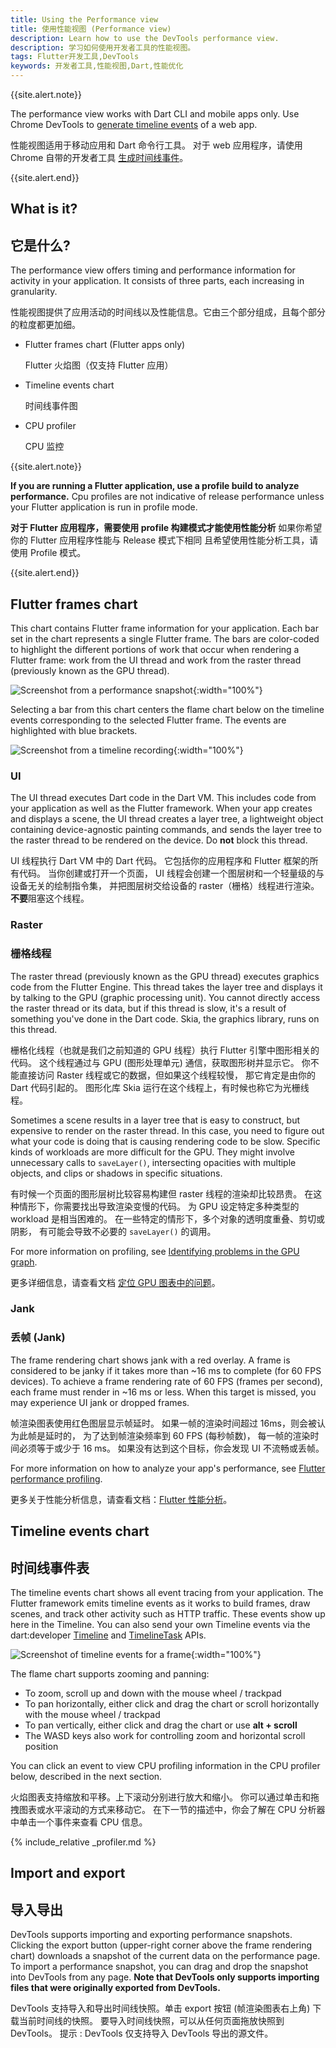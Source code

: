 ```yaml
---
title: Using the Performance view
title: 使用性能视图 (Performance view)
description: Learn how to use the DevTools performance view.
description: 学习如何使用开发者工具的性能视图。
tags: Flutter开发工具,DevTools
keywords: 开发者工具,性能视图,Dart,性能优化
---
```


{{site.alert.note}}

  The performance view works with Dart CLI and mobile apps only.
  Use Chrome DevTools to [generate timeline events][]
  of a web app.

  性能视图适用于移动应用和 Dart 命令行工具。
  对于 web 应用程序，请使用 Chrome 自带的开发者工具
  [生成时间线事件][generate timeline events]。

{{site.alert.end}}

## What is it?

## 它是什么?

The performance view offers timing and performance information for activity in
your application. It consists of three parts, each increasing in granularity.

性能视图提供了应用活动的时间线以及性能信息。它由三个部分组成，且每个部分的粒度都更加细。

* Flutter frames chart (Flutter apps only)

  Flutter 火焰图（仅支持 Flutter 应用）

* Timeline events chart

  时间线事件图

* CPU profiler

  CPU 监控

{{site.alert.note}}

  **If you are running a Flutter application, 
  use a profile build to analyze performance.**
  Cpu profiles are not indicative of release performance 
  unless your Flutter application is run in profile mode.

   **对于 Flutter 应用程序，需要使用 profile 构建模式才能使用性能分析**
   如果你希望你的 Flutter 应用程序性能与 Release 模式下相同
   且希望使用性能分析工具，请使用 Profile 模式。

{{site.alert.end}}

## Flutter frames chart

This chart contains Flutter frame information for your application. Each bar set
in the chart represents a single Flutter frame. The bars are color-coded to
highlight the different portions of work that occur when rendering a Flutter
frame: work from the UI thread and work from the raster thread (previously known
as the GPU thread).

![Screenshot from a performance snapshot]({{site.url}}/assets/images/docs/tools/devtools/performance-flutter-frames-chart.png){:width="100%"}

Selecting a bar from this chart centers the flame chart below on the timeline
events corresponding to the selected Flutter frame. The events are highlighted
with blue brackets.

![Screenshot from a timeline recording]({{site.url}}/assets/images/docs/tools/devtools/performance-timeline-events-chart-selected-frame.png){:width="100%"}

### UI

The UI thread executes Dart code in the Dart VM. This includes
code from your application as well as the Flutter framework.
When your app creates and displays a scene, the UI thread creates
a layer tree, a lightweight object containing device-agnostic
painting commands, and sends the layer tree to the raster thread
to be rendered on the device. Do **not** block this thread.

UI 线程执行 Dart VM 中的 Dart 代码。
它包括你的应用程序和 Flutter 框架的所有代码。
当你创建或打开一个页面，
UI 线程会创建一个图层树和一个轻量级的与设备无关的绘制指令集，
并把图层树交给设备的 raster（栅格）线程进行渲染。
**不要**阻塞这个线程。

### Raster

### 栅格线程

The raster thread (previously known as the GPU thread) executes 
graphics code from the Flutter Engine.
This thread takes the layer tree and displays it by talking to
the GPU (graphic processing unit). You cannot directly access
the raster thread or its data, but if this thread is slow, it's a
result of something you've done in the Dart code. Skia, the
graphics library, runs on this thread.

栅格化线程（也就是我们之前知道的 GPU 线程）执行 Flutter 引擎中图形相关的代码。
这个线程通过与 GPU (图形处理单元) 通信，获取图形树并显示它。
你不能直接访问 Raster 线程或它的数据，但如果这个线程较慢，
那它肯定是由你的 Dart 代码引起的。
图形化库 Skia 运行在这个线程上，有时候也称它为光栅线程。

Sometimes a scene results in a layer tree that is easy to construct,
but expensive to render on the raster thread. In this case, you
need to figure out what your code is doing that is causing
rendering code to be slow. Specific kinds of workloads are more
difficult for the GPU. They might involve unnecessary calls to
`saveLayer()`, intersecting opacities with multiple objects,
and clips or shadows in specific situations.

有时候一个页面的图形层树比较容易构建但 raster 线程的渲染却比较昂贵。
在这种情形下，你需要找出导致渲染变慢的代码。
为 GPU 设定特定多种类型的 workload 是相当困难的。
在一些特定的情形下，多个对象的透明度重叠、剪切或阴影，
有可能会导致不必要的 `saveLayer()` 的调用。

For more information on profiling, see
[Identifying problems in the GPU graph][GPU graph].

更多详细信息，请查看文档 [定位 GPU 图表中的问题][GPU graph]。

### Jank

### 丢帧 (Jank)

The frame rendering chart shows jank with a red overlay.
A frame is considered to be janky if it takes more than
~16 ms to complete (for 60 FPS devices). To achieve a frame rendering rate of
60 FPS (frames per second), each frame must render in
~16 ms or less. When this target is missed, you may
experience UI jank or dropped frames.

帧渲染图表使用红色图层显示帧延时。
如果一帧的渲染时间超过 16ms，则会被认为此帧是延时的，
为了达到帧渲染频率到 60 FPS (每秒帧数)，
每一帧的渲染时间必须等于或少于 16 ms。
如果没有达到这个目标，你会发现 UI 不流畅或丢帧。

For more information on how to analyze your app's performance,
see [Flutter performance profiling][].

更多关于性能分析信息，请查看文档：[Flutter 性能分析][Flutter performance profiling]。

## Timeline events chart

## 时间线事件表

The timeline events chart shows all event tracing from your application.
The Flutter framework emits timeline events as it works to build frames, draw
scenes, and track other activity such as HTTP traffic. These events show up here
in the Timeline. You can also send your own Timeline events via the
dart:developer
[Timeline]({{site.api}}/flutter/dart-developer/Timeline-class.html)
and [TimelineTask]({{site.api}}/flutter/dart-developer/TimelineTask-class.html)
APIs.

![Screenshot of timeline events for a frame]({{site.url}}/assets/images/docs/tools/devtools/performance-timeline-events-chart.png){:width="100%"}

The flame chart supports zooming and panning:
* To zoom, scroll up and down with the mouse wheel / trackpad
* To pan horizontally, either click and drag the chart or scroll horizontally
with the mouse wheel / trackpad
* To pan vertically, either click and drag the chart or use **alt + scroll**
* The WASD keys also work for controlling zoom and horizontal scroll position

You can click an event to view CPU profiling information in the CPU profiler
below, described in the next section.

火焰图表支持缩放和平移。上下滚动分别进行放大和缩小。
你可以通过单击和拖拽图表或水平滚动的方式来移动它。
在下一节的描述中，你会了解在 CPU 分析器中单击一个事件来查看 CPU 信息。

{% include_relative _profiler.md %}

## Import and export

## 导入导出

DevTools supports importing and exporting performance snapshots.
Clicking the export button (upper-right corner above the
frame rendering chart) downloads a snapshot of the current data on the
performance page. To import a performance snapshot, you can drag and drop the
snapshot into DevTools from any page. **Note that DevTools only
supports importing files that were originally exported from DevTools.**

DevTools 支持导入和导出时间线快照。单击 export 按钮 (帧渲染图表右上角) 下载当前时间线的快照。
要导入时间线快照，可以从任何页面拖放快照到 DevTools。
提示 : DevTools 仅支持导入 DevTools 导出的源文件。

[generate timeline events]: {{site.developers}}/web/tools/chrome-devtools/evaluate-performance/performance-reference
[GPU graph]: {{site.url}}/perf/rendering/ui-performance#identifying-problems-in-the-gpu-graph
[Flutter performance profiling]: {{site.url}}/perf/rendering/ui-performance
[Import and export]: #import-and-export